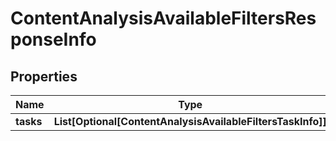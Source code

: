 # ContentAnalysisAvailableFiltersResponseInfo


## Properties

| Name | Type | Description | Notes |
|------------ | ------------- | ------------- | -------------|
**tasks** | **List[Optional[ContentAnalysisAvailableFiltersTaskInfo]]** |  |[optional]|